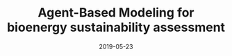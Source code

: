 ---
title: "Agent-Based Modeling for bioenergy sustainability assessment"
collection: publications
permalink: /publication/2019-05-23-j.landurbplan.2019.04.019
excerpt: 'Woody biomass bioenergy is an important renewable alternative to conventional fossil fuels. However, the negative land-use change impacts of biomass harvesting necessary for bioenergy production can potentially outweigh its positive benefits if poorly managed. In this paper, we explain how Agent-Based Modeling (ABM), a form of computer simulation, can be used to conduct a comprehensive bioenergy sustainability assessment to identify possible gains and trade-offs necessary to develop bioenergy in regions with large numbers of private family forest owners or smallholders who own a significant share of available biomass. We discuss how ABM simulation can overcome the barriers of existing sustainability assessment tools and provide a demonstration of the sustainability assessment capabilities of an ABM using a hypothetical case study that explores the introduction of a bioenergy conversion facility in the Western Upper Peninsula of Michigan, United States. We conduct a series of alternative futures scenarios and compare the sustainability outcomes of three alternative policy regimes using voluntary incentive programs to encourage smallholders to harvest biomass.'
date: 2019-05-23
venue: 'Landscape and Urban Planning'
paperurl: ''
citation: 'Rouleau, M., & Zupko, R. (2019). Agent-based modeling for bioenergy sustainability assessment. <i>Landscape and Urban Planning</i>, 188, 54-63.'
---